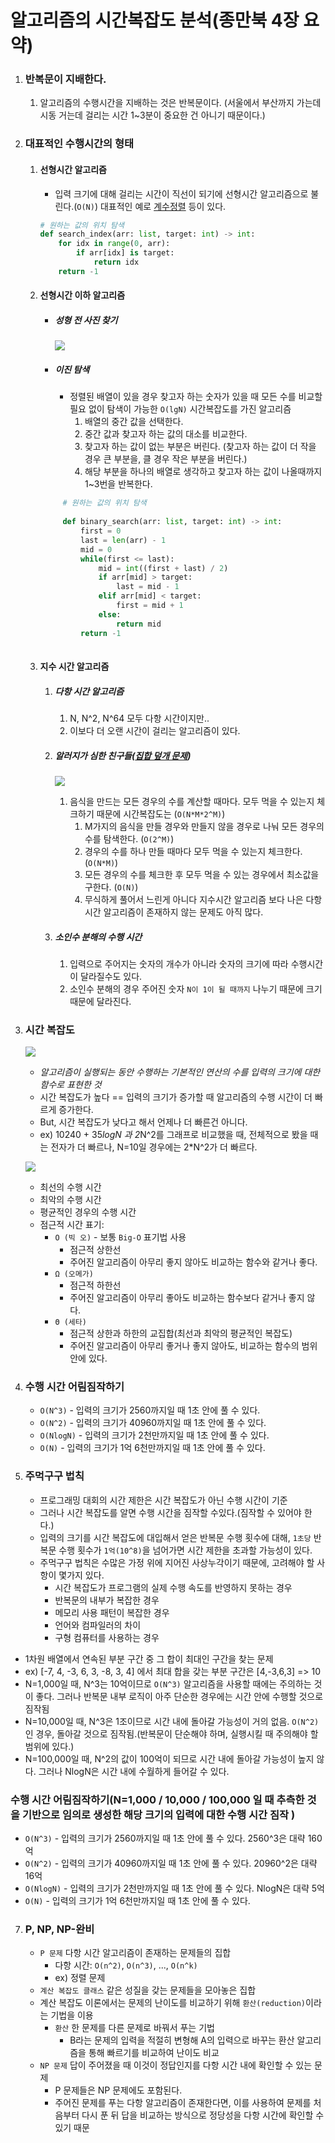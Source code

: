 # 알고리즘의 시간복잡도 분석(종만북 4장 요약)

1. ### 반복문이 지배한다.

   1. 알고리즘의 수행시간을 지배하는 것은 반복문이다. (서울에서 부산까지 가는데 시동 거는데 걸리는 시간 1~3분이 중요한 건 아니기 때문이다.)

2. ### 대표적인 수행시간의 형태

   1. #### 선형시간 알고리즘

      - 입력 크기에 대해 걸리는 시간이 직선이 되기에 선형시간 알고리즘으로 불린다.(`O(N)`)
        대표적인 예로 [계수정렬](https://bowbowbow.tistory.com/8) 등이 있다.

      ```python
      # 원하는 값의 위치 탐색
      def search_index(arr: list, target: int) -> int:
          for idx in range(0, arr):
              if arr[idx] is target:
                  return idx
          return -1
      ```
      
   2. #### 선형시간 이하 알고리즘
   
      - ##### 성형 전 사진 찾기
   
        ![](../../img/theory/01-TimeComplexity/search-plastic-surgery.png)
   
      - ##### 이진 탐색
   
        - 정렬된 배열이 있을 경우 찾고자 하는 숫자가 있을 때 모든 수를 비교할 필요 없이 탐색이 가능한 `O(lgN)` 시간복잡도를 가진 알고리즘
             1. 배열의 중간 값을 선택한다.
             2. 중간 값과 찾고자 하는 값의 대소를 비교한다.
             3. 찾고자 하는 값이 없는 부분은 버린다.
                (찾고자 하는 값이 더 작을 경우 큰 부분을, 클 경우 작은 부분을 버린다.)
           4. 해당 부분을 하나의 배열로 생각하고 찾고자 하는 값이 나올때까지 1~3번을 반복한다.
        
      ```python
           # 원하는 값의 위치 탐색
           
           def binary_search(arr: list, target: int) -> int:
               first = 0
               last = len(arr) - 1
               mid = 0
               while(first <= last):
                   mid = int((first + last) / 2)
                   if arr[mid] > target:
                       last = mid - 1
                   elif arr[mid] < target:
                       first = mid + 1
                   else:
                       return mid
               return -1
           
        ```
   
   3. #### 지수 시간 알고리즘
   
      1. ##### 다항 시간 알고리즘
   
         1. N, N^2, N^64 모두  다항 시간이지만..
         2. 이보다 더 오랜 시간이 걸리는 알고리즘이 있다.
   
      2. ##### 알러지가 심한 친구들([집합 덮개 문제](https://dudri63.github.io/2019/01/25/algo15/))
   
         ![](../../img/theory/01-TimeComplexity/allergy.png)
   
         1. 음식을 만드는 모든 경우의 수를 계산할 때마다. 모두 먹을 수 있는지 체크하기 때문에 시간복잡도는 (`O(N*M*2^M)`)
               1. M가지의 음식을 만들 경우와 만들지 않을 경우로 나눠 모든 경우의 수를 탐색한다. (`O(2^M)`)
               2. 경우의 수를 하나 만들 때마다 모두 먹을 수 있는지 체크한다. (`O(N*M)`)
               3. 모든 경우의 수를 체크한 후 모두 먹을 수 있는 경우에서 최소값을 구한다. (`O(N)`)
            2. 무식하게 풀어서 느린게 아니다 지수시간 알고리즘 보다 나은 다항시간 알고리즘이 존재하지 않는 문제도 아직 많다.
   
      3. ##### 소인수 분해의 수행 시간
   
         1. 입력으로 주어지는 숫자의 개수가 아니라 숫자의 크기에 따라 수행시간이 달라질수도 있다.
         2. 소인수 분해의 경우 주어진 숫자 `N이 1이 될 때까지` 나누기 때문에 크기 때문에 달라진다.
   
3. ### 시간 복잡도

   ![](../../img/theory/01-TimeComplexity/time_complexity_graph.png)

   - *알고리즘이 실행되는 동안 수행하는 기본적인 연산의 수를 입력의 크기에 대한 함수로 표현한 것*
   - 시간 복잡도가 높다 == 입력의 크기가 증가할 때 알고리즘의 수행 시간이 더 빠르게 증가한다.
   - But, 시간 복잡도가 낮다고 해서 언제나 더 빠른건 아니다.
   - ex) 10240 + 35*logN 과 2*N^2를 그래프로 비교했을 때, 전체적으로 봤을 때는 전자가 더 빠르나, N=10일 경우에는 2*N^2가 더 빠르다.

   ![](../../img/theory/01-TimeComplexity/compare_n2_and_const.png)

   - 최선의 수행 시간
   - 최악의 수행 시간
   - 평균적인 경우의 수행 시간
   - 점근적 시간 표기:
     - `O (빅 오)` - 보통 `Big-O` 표기법 사용
       - 점근적 상한선
       - 주어진 알고리즘이 아무리 좋지 않아도 비교하는 함수와 같거나 좋다.
     - `Ω (오메가)`
       - 점근적 하한선
       - 주어진 알고리즘이 아무리 좋아도 비교하는 함수보다 같거나 좋지 않다.
     - `Θ (세타)`
       - 점근적 상한과 하한의 교집합(최선과 최악의 평균적인 복잡도)
       - 주어진 알고리즘이 아무리 좋거나 좋지 않아도, 비교하는 함수의 범위 안에 있다.

4. ### 수행 시간 어림짐작하기

   - `O(N^3)` - 입력의 크기가 2560까지일 때 1초 안에 풀 수 있다.
   - `O(N^2)` - 입력의 크기가 40960까지일 때 1초 안에 풀 수 있다.
   - `O(NlogN)` - 입력의 크기가 2천만까지일 때 1초 안에 풀 수 있다.
   - `O(N)` - 입력의 크기가 1억 6천만까지일 때 1초 안에 풀 수 있다.

5. ### 주먹구구 법칙

   - 프로그래밍 대회의 시간 제한은 시간 복잡도가 아닌 수행 시간이 기준
   - 그러나 시간 복잡도를 알면 수행 시간을 짐작할 수있다.(짐작할 수 있어야 한다.)
   - 입력의 크기를 시간 복잡도에 대입해서 얻은 반복문 수행 횟수에 대해, `1초당` 반복문 수행 횟수가 `1억(10^8)`을 넘어가면 시간 제한을 초과할 가능성이 있다.
   - 주먹구구 법칙은 수많은 가정 위에 지어진 사상누각이기 때문에, 고려해야 할 사항이 몇가지 있다.
     - 시간 복잡도가 프로그램의 실제 수행 속도를 반영하지 못하는 경우
     - 반복문의 내부가 복잡한 경우
     - 메모리 사용 패턴이 복잡한 경우
     - 언어와 컴파일러의 차이
     - 구형 컴퓨터를 사용하는 경우




- 1차원 배열에서 연속된 부분 구간 중 그 합이 최대인 구간을 찾는 문제
- ex) [-7, 4, -3, 6, 3, -8, 3, 4] 에서 최대 합을 갖는 부분 구간은 [4,-3,6,3] => 10
- N=1,000일 때,  N^3는 10억이므로 `O(N^3)` 알고리즘을 사용할 때에는 주의하는 것이 좋다. 그러나 반복문 내부 로직이 아주 단순한 경우에는 시간 안에 수행할 것으로 짐작됨
- N=10,000일 때, N^3은 1조이므로 시간 내에 돌아갈 가능성이 거의 없음. `O(N^2)`인 경우,  돌아갈 것으로 짐작됨.(반복문이 단순해야 하며, 실행시킬 때 주의해야 할 범위에 있다.)
- N=100,000일 때, N^2의 값이 100억이 되므로 시간 내에 돌아갈 가능성이 높지 않다. 그러나 NlogN은 시간 내에 수월하게 들어갈 수 있다.



### 수행 시간 어림짐작하기(N=1,000 / 10,000 / 100,000 일 때 추측한 것을 기반으로 임의로 생성한 해당 크기의 입력에 대한 수행 시간 짐작 )

- `O(N^3)` - 입력의 크기가 2560까지일 때 1초 안에 풀 수 있다. 2560^3은 대략 160억
- `O(N^2)` - 입력의 크기가 40960까지일 때 1초 안에 풀 수 있다. 20960^2은 대략 16억
- `O(NlogN)` - 입력의 크기가 2천만까지일 때 1초 안에 풀 수 있다. NlogN은 대략 5억
- `O(N)` - 입력의 크기가 1억 6천만까지일 때 1초 안에 풀 수 있다.



7. ### P, NP, NP-완비

   - `P 문제` 다항 시간 알고리즘이 존재하는 문제들의 집합
     - 다항 시간: `O(n^2)`, `O(n^3)`, ..., `O(n^k)`
     - ex) 정렬 문제
   - `계산 복잡도 클래스` 같은 성질을 갖는 문제들을 모아놓은 집합
   - 계산 복잡도 이론에서는 문제의 난이도를 비교하기 위해 `환산(reduction)`이라는 기법을 이용
     - `환산` 한 문제를 다른 문제로 바꿔서 푸는 기법
       - B라는 문제의 입력을 적절히 변형해 A의 입력으로 바꾸는 환산 알고리즘을 통해 빠르기를 비교하여 난이도 비교
   - `NP 문제` 답이 주어졌을 때 이것이 정답인지를 다항 시간 내에 확인할 수 있는 문제
     - P 문제들은 NP 문제에도 포함된다.
     - 주어진 문제를 푸는 다항 알고리즘이 존재한다면, 이를 사용하여 문제를 처음부터 다시 푼 뒤 답을 비교하는 방식으로 정당성을 다항 시간에 확인할 수 있기 때문
